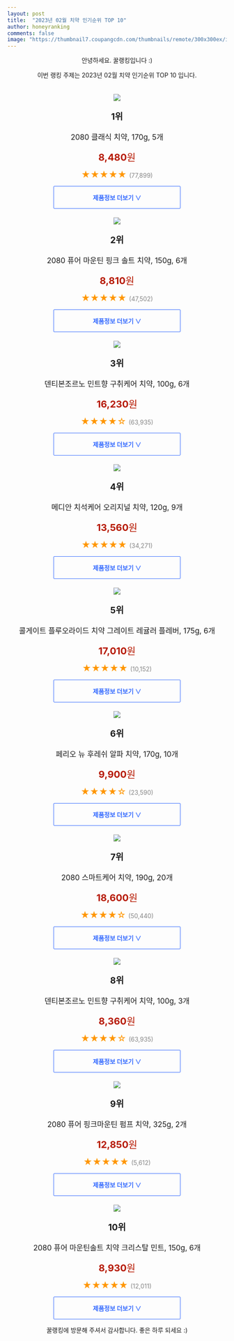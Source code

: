 ```yaml
---
layout: post
title:  "2023년 02월 치약 인기순위 TOP 10"
author: honeyranking
comments: false
image: "https://thumbnail7.coupangcdn.com/thumbnails/remote/300x300ex/image/retail/images/8059731101008142-93e98abd-d849-4a9d-9908-85faf7659fc6.jpg"
---
```

<p style="text-align: center;">안녕하세요. 꿀랭킹입니다 :)</p>
<p style="text-align: center;">이번 랭킹 주제는 2023년 02월 치약 인기순위 TOP 10 입니다.</p><center><img src="https://thumbnail7.coupangcdn.com/thumbnails/remote/300x300ex/image/retail/images/8059731101008142-93e98abd-d849-4a9d-9908-85faf7659fc6.jpg" style="margin-top:20px" /></center><p style="text-align: center; font-size: 20px"><b>1위</b></p><p style="text-align: center; font-size: 17px">2080 클래식 치약, 170g, 5개</p><p style="text-align: center;"><span style="color: #b61800; font-size: 22px;"><b>8,480</b>원</span></p><p style="text-align: center;"><span style="color: #ff9600; font-size: 20px;">★★★★★ </span><span style="color: #878787;">(77,899)</span></p><center><a href="https://link.coupang.com/a/PiOFj"><div style="font-size: 14px; display: inline-block; padding: 15px 90px; color: #346aff; border-radius: 2px; border: 1px solid #346aff; cursor: pointer;"><b>제품정보 더보기 &or;</b></div></a></center><center><img src="https://thumbnail8.coupangcdn.com/thumbnails/remote/300x300ex/image/retail/images/7969342174512019-96c65267-e734-4bbc-96ac-3dcf69fdf0fb.png" style="margin-top:20px" /></center><p style="text-align: center; font-size: 20px"><b>2위</b></p><p style="text-align: center; font-size: 17px">2080 퓨어 마운틴 핑크 솔트 치약, 150g, 6개</p><p style="text-align: center;"><span style="color: #b61800; font-size: 22px;"><b>8,810</b>원</span></p><p style="text-align: center;"><span style="color: #ff9600; font-size: 20px;">★★★★★ </span><span style="color: #878787;">(47,502)</span></p><center><a href="https://link.coupang.com/a/PiOFl"><div style="font-size: 14px; display: inline-block; padding: 15px 90px; color: #346aff; border-radius: 2px; border: 1px solid #346aff; cursor: pointer;"><b>제품정보 더보기 &or;</b></div></a></center><center><img src="https://thumbnail10.coupangcdn.com/thumbnails/remote/300x300ex/image/retail/images/7438154553496989-2f2ab188-925b-4dbf-a2cc-0882fb0afad8.jpg" style="margin-top:20px" /></center><p style="text-align: center; font-size: 20px"><b>3위</b></p><p style="text-align: center; font-size: 17px">덴티본조르노 민트향 구취케어 치약, 100g, 6개</p><p style="text-align: center;"><span style="color: #b61800; font-size: 22px;"><b>16,230</b>원</span></p><p style="text-align: center;"><span style="color: #ff9600; font-size: 20px;">★★★★☆ </span><span style="color: #878787;">(63,935)</span></p><center><a href="https://link.coupang.com/a/PiOFo"><div style="font-size: 14px; display: inline-block; padding: 15px 90px; color: #346aff; border-radius: 2px; border: 1px solid #346aff; cursor: pointer;"><b>제품정보 더보기 &or;</b></div></a></center><center><img src="https://thumbnail9.coupangcdn.com/thumbnails/remote/300x300ex/image/retail/images/7974871442560247-31ad93d5-3a88-40da-975e-88b5884f2371.png" style="margin-top:20px" /></center><p style="text-align: center; font-size: 20px"><b>4위</b></p><p style="text-align: center; font-size: 17px">메디안 치석케어 오리지널 치약, 120g, 9개</p><p style="text-align: center;"><span style="color: #b61800; font-size: 22px;"><b>13,560</b>원</span></p><p style="text-align: center;"><span style="color: #ff9600; font-size: 20px;">★★★★★ </span><span style="color: #878787;">(34,271)</span></p><center><a href="https://link.coupang.com/a/PiOFp"><div style="font-size: 14px; display: inline-block; padding: 15px 90px; color: #346aff; border-radius: 2px; border: 1px solid #346aff; cursor: pointer;"><b>제품정보 더보기 &or;</b></div></a></center><center><img src="https://thumbnail8.coupangcdn.com/thumbnails/remote/300x300ex/image/retail/images/8048172567550673-dee9dd77-a2de-4b00-b02f-cc1824370633.jpg" style="margin-top:20px" /></center><p style="text-align: center; font-size: 20px"><b>5위</b></p><p style="text-align: center; font-size: 17px">콜게이트 플루오라이드 치약 그레이트 레귤러 플레버, 175g, 6개</p><p style="text-align: center;"><span style="color: #b61800; font-size: 22px;"><b>17,010</b>원</span></p><p style="text-align: center;"><span style="color: #ff9600; font-size: 20px;">★★★★★ </span><span style="color: #878787;">(10,152)</span></p><center><a href="https://link.coupang.com/a/PiOFq"><div style="font-size: 14px; display: inline-block; padding: 15px 90px; color: #346aff; border-radius: 2px; border: 1px solid #346aff; cursor: pointer;"><b>제품정보 더보기 &or;</b></div></a></center><center><img src="https://thumbnail7.coupangcdn.com/thumbnails/remote/300x300ex/image/vendor_inventory/1370/f938e160e1067a24448943efa5efab9aedc77eb6d969860c4d9f4d15a539.jpg" style="margin-top:20px" /></center><p style="text-align: center; font-size: 20px"><b>6위</b></p><p style="text-align: center; font-size: 17px">페리오 뉴 후레쉬 알파 치약, 170g, 10개</p><p style="text-align: center;"><span style="color: #b61800; font-size: 22px;"><b>9,900</b>원</span></p><p style="text-align: center;"><span style="color: #ff9600; font-size: 20px;">★★★★☆ </span><span style="color: #878787;">(23,590)</span></p><center><a href="https://link.coupang.com/a/PiOFs"><div style="font-size: 14px; display: inline-block; padding: 15px 90px; color: #346aff; border-radius: 2px; border: 1px solid #346aff; cursor: pointer;"><b>제품정보 더보기 &or;</b></div></a></center><center><img src="https://thumbnail9.coupangcdn.com/thumbnails/remote/300x300ex/image/retail/images/188059593565165-f12519d5-3384-424a-a57c-e0b81dc6c118.jpg" style="margin-top:20px" /></center><p style="text-align: center; font-size: 20px"><b>7위</b></p><p style="text-align: center; font-size: 17px">2080 스마트케어 치약, 190g, 20개</p><p style="text-align: center;"><span style="color: #b61800; font-size: 22px;"><b>18,600</b>원</span></p><p style="text-align: center;"><span style="color: #ff9600; font-size: 20px;">★★★★☆ </span><span style="color: #878787;">(50,440)</span></p><center><a href="https://link.coupang.com/a/PiOFt"><div style="font-size: 14px; display: inline-block; padding: 15px 90px; color: #346aff; border-radius: 2px; border: 1px solid #346aff; cursor: pointer;"><b>제품정보 더보기 &or;</b></div></a></center><center><img src="https://thumbnail7.coupangcdn.com/thumbnails/remote/300x300ex/image/retail/images/1228265937594238-a5a670ac-fddb-4e4a-b9da-6776b9b27cb1.jpg" style="margin-top:20px" /></center><p style="text-align: center; font-size: 20px"><b>8위</b></p><p style="text-align: center; font-size: 17px">덴티본조르노 민트향 구취케어 치약, 100g, 3개</p><p style="text-align: center;"><span style="color: #b61800; font-size: 22px;"><b>8,360</b>원</span></p><p style="text-align: center;"><span style="color: #ff9600; font-size: 20px;">★★★★☆ </span><span style="color: #878787;">(63,935)</span></p><center><a href="https://link.coupang.com/a/PiOFu"><div style="font-size: 14px; display: inline-block; padding: 15px 90px; color: #346aff; border-radius: 2px; border: 1px solid #346aff; cursor: pointer;"><b>제품정보 더보기 &or;</b></div></a></center><center><img src="https://thumbnail6.coupangcdn.com/thumbnails/remote/300x300ex/image/retail/images/7977759657539092-30410e9d-9842-4927-8b88-7fa3fb3a9bc2.png" style="margin-top:20px" /></center><p style="text-align: center; font-size: 20px"><b>9위</b></p><p style="text-align: center; font-size: 17px">2080 퓨어 핑크마운틴 펌프 치약, 325g, 2개</p><p style="text-align: center;"><span style="color: #b61800; font-size: 22px;"><b>12,850</b>원</span></p><p style="text-align: center;"><span style="color: #ff9600; font-size: 20px;">★★★★★ </span><span style="color: #878787;">(5,612)</span></p><center><a href="https://link.coupang.com/a/PiOFw"><div style="font-size: 14px; display: inline-block; padding: 15px 90px; color: #346aff; border-radius: 2px; border: 1px solid #346aff; cursor: pointer;"><b>제품정보 더보기 &or;</b></div></a></center><center><img src="https://thumbnail10.coupangcdn.com/thumbnails/remote/300x300ex/image/retail/images/8845199262474534-234ecd6e-9342-497e-a08f-f5d8c2db85b7.jpg" style="margin-top:20px" /></center><p style="text-align: center; font-size: 20px"><b>10위</b></p><p style="text-align: center; font-size: 17px">2080 퓨어 마운틴솔트 치약 크리스탈 민트, 150g, 6개</p><p style="text-align: center;"><span style="color: #b61800; font-size: 22px;"><b>8,930</b>원</span></p><p style="text-align: center;"><span style="color: #ff9600; font-size: 20px;">★★★★★ </span><span style="color: #878787;">(12,011)</span></p><center><a href="https://link.coupang.com/a/PiOFx"><div style="font-size: 14px; display: inline-block; padding: 15px 90px; color: #346aff; border-radius: 2px; border: 1px solid #346aff; cursor: pointer;"><b>제품정보 더보기 &or;</b></div></a></center><p style="text-align: center;">꿀랭킹에 방문해 주셔서 감사합니다. 좋은 하루 되세요 :)</p>